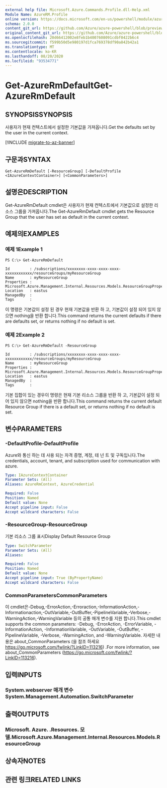 ```yaml
---
external help file: Microsoft.Azure.Commands.Profile.dll-Help.xml
Module Name: AzureRM.Profile
online version: https://docs.microsoft.com/en-us/powershell/module/azurerm.profile/get-azurermdefault
schema: 2.0.0
content_git_url: https://github.com/Azure/azure-powershell/blob/preview/src/ResourceManager/Profile/Commands.Profile/help/Get-AzureRmDefault.md
original_content_git_url: https://github.com/Azure/azure-powershell/blob/preview/src/ResourceManager/Profile/Commands.Profile/help/Get-AzureRmDefault.md
ms.openlocfilehash: 20d66412002e8feb1b4007608091cdbf0422b6c4
ms.sourcegitcommit: f599b50d5e980197d1fca769378df90a842b42a1
ms.translationtype: MT
ms.contentlocale: ko-KR
ms.lasthandoff: 08/20/2020
ms.locfileid: "93534771"
---
```

# <span data-ttu-id="d51f1-101">Get-AzureRmDefault</span><span class="sxs-lookup"><span data-stu-id="d51f1-101">Get-AzureRmDefault</span></span>

## <span data-ttu-id="d51f1-102">SYNOPSIS</span><span class="sxs-lookup"><span data-stu-id="d51f1-102">SYNOPSIS</span></span>
<span data-ttu-id="d51f1-103">사용자가 현재 컨텍스트에서 설정한 기본값을 가져옵니다.</span><span class="sxs-lookup"><span data-stu-id="d51f1-103">Get the defaults set by the user in the current context.</span></span>

[!INCLUDE [migrate-to-az-banner](../../includes/migrate-to-az-banner.md)]

## <span data-ttu-id="d51f1-104">구문과</span><span class="sxs-lookup"><span data-stu-id="d51f1-104">SYNTAX</span></span>

```
Get-AzureRmDefault [-ResourceGroup] [-DefaultProfile <IAzureContextContainer>] [<CommonParameters>]
```

## <span data-ttu-id="d51f1-105">설명은</span><span class="sxs-lookup"><span data-stu-id="d51f1-105">DESCRIPTION</span></span>
<span data-ttu-id="d51f1-106">Get-AzureRmDefault cmdlet은 사용자가 현재 컨텍스트에서 기본값으로 설정한 리소스 그룹을 가져옵니다.</span><span class="sxs-lookup"><span data-stu-id="d51f1-106">The Get-AzureRmDefault cmdlet gets the Resource Group that the user has set as default in the current context.</span></span>

## <span data-ttu-id="d51f1-107">예제의</span><span class="sxs-lookup"><span data-stu-id="d51f1-107">EXAMPLES</span></span>

### <span data-ttu-id="d51f1-108">예제 1</span><span class="sxs-lookup"><span data-stu-id="d51f1-108">Example 1</span></span>
```
PS C:\> Get-AzureRmDefault

Id         : /subscriptions/xxxxxxxx-xxxx-xxxx-xxxx-xxxxxxxxxxxx/resourceGroups/myResourceGroup
Name       : myResourceGroup
Properties : Microsoft.Azure.Management.Internal.Resources.Models.ResourceGroupProperties
Location   : eastus
ManagedBy  :
Tags       :
```

<span data-ttu-id="d51f1-109">이 명령은 기본값이 설정 된 경우 현재 기본값을 반환 하 고, 기본값이 설정 되어 있지 않으면 nothing을 반환 합니다.</span><span class="sxs-lookup"><span data-stu-id="d51f1-109">This command returns the current defaults if there are defaults set, or returns nothing if no default is set.</span></span>

### <span data-ttu-id="d51f1-110">예제 2</span><span class="sxs-lookup"><span data-stu-id="d51f1-110">Example 2</span></span>
```
PS C:\> Get-AzureRmDefault -ResourceGroup

Id         : /subscriptions/xxxxxxxx-xxxx-xxxx-xxxx-xxxxxxxxxxxx/resourceGroups/myResourceGroup
Name       : myResourceGroup
Properties : Microsoft.Azure.Management.Internal.Resources.Models.ResourceGroupProperties
Location   : eastus
ManagedBy  :
Tags       :
```

<span data-ttu-id="d51f1-111">기본 집합이 있는 경우이 명령은 현재 기본 리소스 그룹을 반환 하 고, 기본값이 설정 되어 있지 않으면 nothing을 반환 합니다.</span><span class="sxs-lookup"><span data-stu-id="d51f1-111">This command returns the current default Resource Group if there is a default set, or returns nothing if no default is set.</span></span>

## <span data-ttu-id="d51f1-112">변수</span><span class="sxs-lookup"><span data-stu-id="d51f1-112">PARAMETERS</span></span>

### <span data-ttu-id="d51f1-113">-DefaultProfile</span><span class="sxs-lookup"><span data-stu-id="d51f1-113">-DefaultProfile</span></span>
<span data-ttu-id="d51f1-114">Azure와 통신 하는 데 사용 되는 자격 증명, 계정, 테 넌 트 및 구독입니다.</span><span class="sxs-lookup"><span data-stu-id="d51f1-114">The credentials, account, tenant, and subscription used for communication with azure.</span></span>

```yaml
Type: IAzureContextContainer
Parameter Sets: (All)
Aliases: AzureRmContext, AzureCredential

Required: False
Position: Named
Default value: None
Accept pipeline input: False
Accept wildcard characters: False
```

### <span data-ttu-id="d51f1-115">-ResourceGroup</span><span class="sxs-lookup"><span data-stu-id="d51f1-115">-ResourceGroup</span></span>
<span data-ttu-id="d51f1-116">기본 리소스 그룹 표시</span><span class="sxs-lookup"><span data-stu-id="d51f1-116">Display Default Resource Group</span></span>

```yaml
Type: SwitchParameter
Parameter Sets: (All)
Aliases: 

Required: False
Position: Named
Default value: None
Accept pipeline input: True (ByPropertyName)
Accept wildcard characters: False
```

### <span data-ttu-id="d51f1-117">CommonParameters</span><span class="sxs-lookup"><span data-stu-id="d51f1-117">CommonParameters</span></span>
<span data-ttu-id="d51f1-118">이 cmdlet은-Debug,-ErrorAction,-Erroraction,-InformationAction,-Informationaction,-OutVariable,-OutBuffer,-PipelineVariable,-Verbose,-WarningAction,-WarningVariable 등의 공통 매개 변수를 지원 합니다.</span><span class="sxs-lookup"><span data-stu-id="d51f1-118">This cmdlet supports the common parameters: -Debug, -ErrorAction, -ErrorVariable, -InformationAction, -InformationVariable, -OutVariable, -OutBuffer, -PipelineVariable, -Verbose, -WarningAction, and -WarningVariable.</span></span> <span data-ttu-id="d51f1-119">자세한 내용은 about_CommonParameters (을 참조 하세요 https://go.microsoft.com/fwlink/?LinkID=113216) .</span><span class="sxs-lookup"><span data-stu-id="d51f1-119">For more information, see about_CommonParameters (https://go.microsoft.com/fwlink/?LinkID=113216).</span></span>

## <span data-ttu-id="d51f1-120">입력</span><span class="sxs-lookup"><span data-stu-id="d51f1-120">INPUTS</span></span>

### <span data-ttu-id="d51f1-121">System.webserver 매개 변수</span><span class="sxs-lookup"><span data-stu-id="d51f1-121">System.Management.Automation.SwitchParameter</span></span>

## <span data-ttu-id="d51f1-122">출력</span><span class="sxs-lookup"><span data-stu-id="d51f1-122">OUTPUTS</span></span>

### <span data-ttu-id="d51f1-123">Microsoft. Azure. .Resources. 모델.</span><span class="sxs-lookup"><span data-stu-id="d51f1-123">Microsoft.Azure.Management.Internal.Resources.Models.ResourceGroup</span></span>

## <span data-ttu-id="d51f1-124">상속자</span><span class="sxs-lookup"><span data-stu-id="d51f1-124">NOTES</span></span>

## <span data-ttu-id="d51f1-125">관련 링크</span><span class="sxs-lookup"><span data-stu-id="d51f1-125">RELATED LINKS</span></span>

